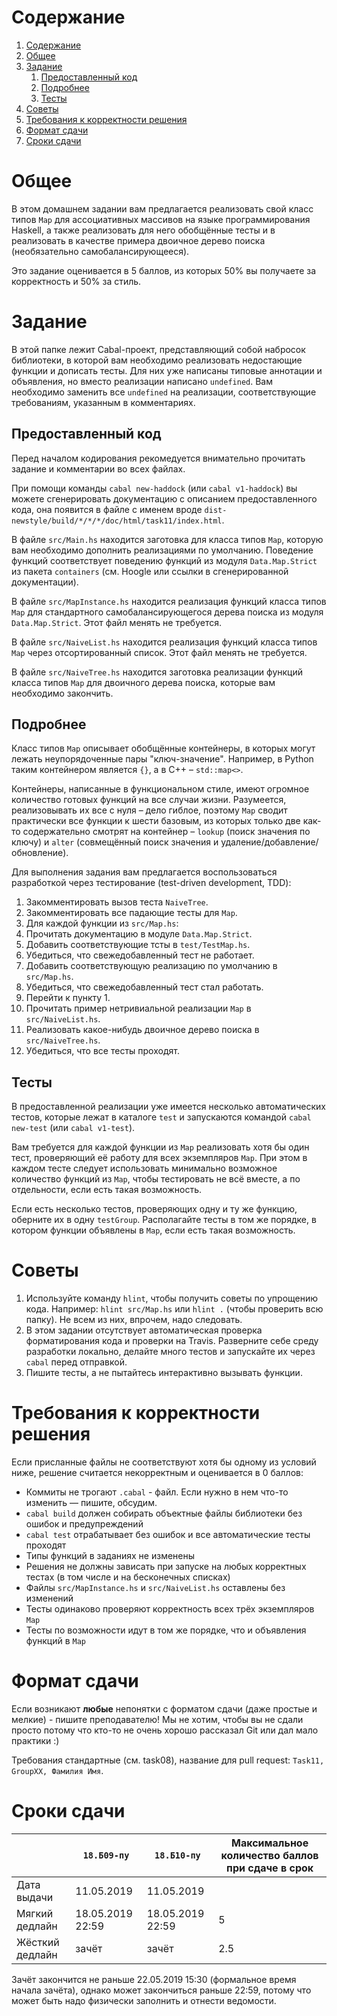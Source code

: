 # Содержание
1. [Содержание](#содержание)
1. [Общее](#общее)
1. [Задание](#задание)
    1. [Предоставленный код](#предоставленный-код)
    1. [Подробнее](#подробнее)
    1. [Тесты](#тесты)
1. [Советы](#советы)
1. [Требования к корректности решения](#требования-к-корректности-решения)
1. [Формат сдачи](#формат-сдачи)
1. [Сроки сдачи](#сроки-сдачи)

# Общее

В этом домашнем задании вам предлагается реализовать свой класс типов `Map`
для ассоциативных массивов на языке программирования Haskell, а также
реализовать для него обобщённые тесты и в реализовать в качестве примера
двоичное дерево поиска (необязательно самобалансирующееся).

Это задание оценивается в 5 баллов, из которых 50% вы получаете за корректность и 50% за стиль.

# Задание

В этой папке лежит Cabal-проект, представляющий собой набросок библиотеки,
в которой вам необходимо реализовать недостающие функции и дописать тесты.
Для них уже написаны типовые аннотации и объявления, но вместо реализации написано `undefined`.
Вам необходимо заменить все `undefined` на реализации, соответствующие требованиям, указанным в комментариях.

## Предоставленный код

Перед началом кодирования рекомедуется внимательно прочитать задание и
комментарии во всех файлах.

При помощи команды `cabal new-haddock` (или `cabal v1-haddock`) вы можете сгенерировать документацию
с описанием предоставленного кода, она появится в файле с именем вроде
`dist-newstyle/build/*/*/*/doc/html/task11/index.html`.

В файле `src/Main.hs` находится заготовка для класса типов `Map`,
которую вам необходимо дополнить реализациями по умолчанию.
Поведение функций соответствует поведению функций из модуля `Data.Map.Strict`
из пакета `containers` (см. Hoogle или ссылки в сгенерированной документации).

В файле `src/MapInstance.hs` находится реализация функций класса
типов `Map` для стандартного самобалансирующегося дерева поиска из модуля `Data.Map.Strict`.
Этот файл менять не требуется.

В файле `src/NaiveList.hs` находится реализация функций класса
типов `Map` через отсортированный список.
Этот файл менять не требуется.

В файле `src/NaiveTree.hs` находится заготовка реализации функций класса
типов `Map` для двоичного дерева поиска, которые вам необходимо закончить.

## Подробнее
Класс типов `Map` описывает обобщённые контейнеры, в которых могут
лежать неупорядоченные пары "ключ-значение".
Например, в Python таким контейнером является `{}`, а в C++ – `std::map<>`.

Контейнеры, написанные в функциональном стиле, имеют огромное
количество готовых функций на все случаи жизни.
Разумеется, реализовывать их все с нуля – дело гиблое, поэтому `Map` сводит
практически все функции к шести базовым, из которых только две как-то
содержательно смотрят на контейнер – `lookup` (поиск значения по ключу)
и `alter` (совмещённый поиск значения и удаление/добавление/обновление).

Для выполнения задания вам предлагается воспользоваться разработкой через тестирование
(test-driven development, TDD):

1. Закомментировать вызов теста `NaiveTree`.
1. Закомментировать все падающие тесты для `Map`.
1. Для каждой функции из `src/Map.hs`:
  1. Прочитать документацию в модуле `Data.Map.Strict`.
  2. Добавить соответствующие тсты в `test/TestMap.hs`.
  3. Убедиться, что свежедобавленный тест не работает.
  4. Добавить соответствующую реализацию по умолчанию в `src/Map.hs`.
  5. Убедиться, что свежедобавленный тест стал работать.
  6. Перейти к пункту 1.
1. Прочитать пример нетривиальной реализации `Map` в `src/NaiveList.hs`.
1. Реализовать какое-нибудь двоичное дерево поиска в `src/NaiveTree.hs`.
1. Убедиться, что все тесты проходят.

## Тесты

В предоставленной реализации уже имеется несколько автоматических тестов, которые лежат в каталоге `test`
и запускаются командой `cabal new-test` (или `cabal v1-test`).

Вам требуется для каждой функции из `Map` реализовать хотя бы один тест,
проверяющий её работу для всех экземпляров `Map`.
При этом в каждом тесте следует использовать минимально возможное
количество функций из `Map`, чтобы тестировать не всё вместе,
а по отдельности, если есть такая возможность.

Если есть несколько тестов, проверяющих одну и ту же функцию,
оберните их в одну `testGroup`.
Располагайте тесты в том же порядке, в котором функции объявлены в `Map`,
если есть такая возможность.

# Советы

1. Используйте команду `hlint`, чтобы получить советы по упрощению кода.
   Например: `hlint src/Map.hs` или `hlint .` (чтобы проверить всю папку).
   Не всем из них, впрочем, надо следовать.
2. В этом задании отсутствует автоматическая проверка форматирования кода и проверки на Travis.
   Разверните себе среду разработки локально, делайте много тестов и запускайте их через `cabal` перед отправкой.
3. Пишите тесты, а не пытайтесь интерактивно вызывать функции.

# Требования к корректности решения

Если присланные файлы не соответствуют хотя бы одному из условий ниже, решение считается некорректным и оценивается в 0 баллов:

* Коммиты не трогают `.cabal` - файл. Если нужно в нем что-то изменить — пишите, обсудим.
* `cabal build` должен собирать объектные файлы библиотеки без ошибок и предупреждений
* `cabal test` отрабатывает без ошибок и все автоматические тесты проходят
* Типы функций в заданиях не изменены
* Решения не должны зависать при запуске на любых корректных тестах (в том числе и на бесконечных списках)
* Файлы `src/MapInstance.hs` и `src/NaiveList.hs` оставлены без изменений
* Тесты одинаково проверяют корректность всех трёх экземпляров `Map`
* Тесты по возможности идут в том же порядке, что и объявления функций в `Map`

# Формат сдачи
Если возникают **любые** непонятки с форматом сдачи (даже простые и мелкие) - пишите преподавателю!
Мы не хотим, чтобы вы не сдали просто потому что кто-то не очень хорошо рассказал Git или дал мало практики :)

Требования стандартные (см. task08), название для pull request: `Task11, GroupXX, Фамилия Имя`.

# Сроки сдачи
|   | `18.Б09-пу` | `18.Б10-пу` |Максимальное количество баллов при сдаче в срок
|---|---|---|---|
|Дата выдачи|11.05.2019|11.05.2019||
|Мягкий дедлайн|18.05.2019 22:59|18.05.2019 22:59|5|
|Жёсткий дедлайн|зачёт|зачёт|2.5|

Зачёт закончится не раньше 22.05.2019 15:30 (формальное время начала зачёта),
однако может закончиться раньше 22:59, потому что может быть надо физически
заполнить и отнести ведомости.
